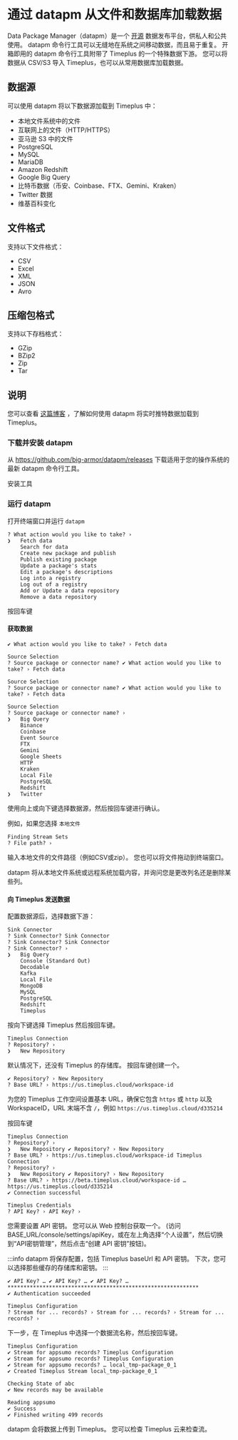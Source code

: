 # 通过 datapm 从文件和数据库加载数据

Data Package Manager（datapm）是一个 [开源](https://github.com/big-armor/datapm) 数据发布平台，供私人和公共使用。 datapm 命令行工具可以无缝地在系统之间移动数据，而且易于重复。 开箱即用的 datapm 命令行工具附带了 Timeplus 的一个特殊数据下游。  您可以将数据从 CSV/S3 导入 Timeplus，也可以从常用数据库加载数据。

## 数据源
可以使用 datapm 将以下数据源加载到 Timeplus 中：
* 本地文件系统中的文件
* 互联网上的文件（HTTP/HTTPS）
* 亚马逊 S3 中的文件
* PostgreSQL
* MySQL
* MariaDB
* Amazon Redshift
* Google Big Query
* 比特币数据（币安、Coinbase、FTX、Gemini、Kraken）
* Twitter 数据
* 维基百科变化

## 文件格式
支持以下文件格式：
* CSV
* Excel
* XML
* JSON
* Avro

## 压缩包格式
支持以下存档格式：
* GZip
* BZip2
* Zip
* Tar

## 说明

您可以查看 [这篇博客](https://www.timeplus.com/post/real-time-twitter-marketing) ，了解如何使用 datapm 将实时推特数据加载到 Timeplus。

### 下载并安装 datapm

从 https://github.com/big-armor/datapm/releases 下载适用于您的操作系统的最新 datapm 命令行工具。

安装工具

### 运行 datapm
打开终端窗口并运行 `datapm`
```
? What action would you like to take? ›
❯   Fetch data
    Search for data
    Create new package and publish
    Publish existing package
    Update a package's stats
    Edit a package's descriptions
    Log into a registry
    Log out of a registry
    Add or Update a data repository
    Remove a data repository
```

按回车键

#### 获取数据
```
✔ What action would you like to take? › Fetch data

Source Selection
? Source package or connector name? ✔ What action would you like to take? › Fetch data

Source Selection
? Source package or connector name? ✔ What action would you like to take? › Fetch data

Source Selection
? Source package or connector name? ›
❯   Big Query
    Binance
    Coinbase
    Event Source
    FTX
    Gemini
    Google Sheets
    HTTP
    Kraken
    Local File
    PostgreSQL
    Redshift
❯   Twitter
```

使用向上或向下键选择数据源，然后按回车键进行确认。

例如，如果您选择 `本地文件`
```
Finding Stream Sets
? File path? ›
```

输入本地文件的文件路径（例如CSV或zip）。 您也可以将文件拖动到终端窗口。

datapm 将从本地文件系统或远程系统加载内容，并询问您是更改列名还是删除某些列。

#### 向 Timeplus 发送数据
配置数据源后，选择数据下游：
```
Sink Connector
? Sink Connector? Sink Connector
? Sink Connector? Sink Connector
? Sink Connector? ›
❯   Big Query
    Console (Standard Out)
    Decodable
    Kafka
    Local File
    MongoDB
    MySQL
    PostgreSQL
    Redshift
    Timeplus
```

按向下键选择 Timeplus 然后按回车键。
```
Timeplus Connection
? Repository? ›
❯   New Repository
```

默认情况下，还没有 Timeplus 的存储库。 按回车键创建一个。
```
✔ Repository? › New Repository
? Base URL? › https://us.timeplus.cloud/workspace-id
```
为您的 Timeplus 工作空间设置基本 URL，确保它包含 `https` 或 `http` 以及 WorkspaceID，URL 末端不含 `/`，例如 `https://us.timeplus.cloud/d335214`

按回车键
```
Timeplus Connection
? Repository? ›
❯   New Repository ✔ Repository? › New Repository
? Base URL? › https://us.timeplus.cloud/workspace-id Timeplus Connection
? Repository? ›
❯   New Repository ✔ Repository? › New Repository
? Base URL? › https://beta.timeplus.cloud/workspace-id … https://us.timeplus.cloud/d335214
✔ Connection successful

Timeplus Credentials
? API Key? › API Key? › 
```

您需要设置 API 密钥。 您可以从 Web 控制台获取一个。 (访问BASE_URL/console/settings/apiKey，或在左上角选择“个人设置”，然后切换到“API密钥管理”，然后点击“创建 API 密钥”按钮)。

:::info
datapm 将保存配置，包括 Timeplus baseUrl 和 API 密钥。 下次，您可以选择那些缓存的存储库和密钥。
:::

```
✔ API Key? … ✔ API Key? … ✔ API Key? … ************************************************************
✔ Authentication succeeded

Timeplus Configuration
? Stream for ... records? › Stream for ... records? › Stream for ... records? › 
```
下一步，在 Timeplus 中选择一个数据流名称，然后按回车键。
```
Timeplus Configuration
✔ Stream for appsumo records? Timeplus Configuration
✔ Stream for appsumo records? Timeplus Configuration
✔ Stream for appsumo records? … local_tmp-package_0_1
✔ Created Timeplus Stream local_tmp-package_0_1

Checking State of abc
✔ New records may be available

Reading appsumo
✔ Success
✔ Finished writing 499 records
```

datapm 会将数据上传到 Timeplus。 您可以检查 Timeplus 云来检查流。

